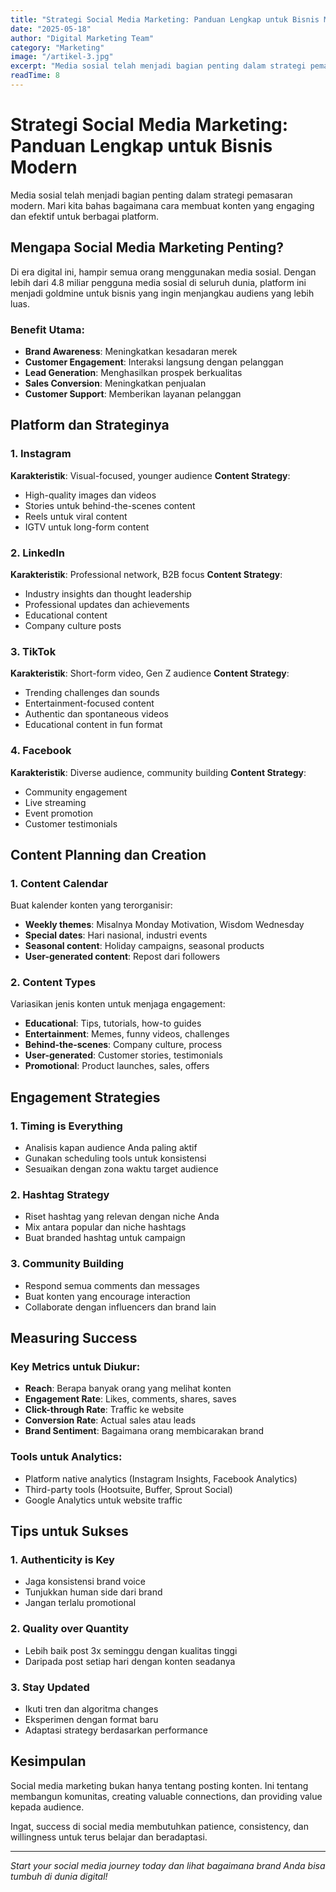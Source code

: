 ```yaml
---
title: "Strategi Social Media Marketing: Panduan Lengkap untuk Bisnis Modern"
date: "2025-05-18"
author: "Digital Marketing Team"
category: "Marketing"
image: "/artikel-3.jpg"
excerpt: "Media sosial telah menjadi bagian penting dalam strategi pemasaran modern. Mari kita bahas bagaimana cara membuat konten yang engaging dan efektif untuk berbagai platform."
readTime: 8
---
```


# Strategi Social Media Marketing: Panduan Lengkap untuk Bisnis Modern

Media sosial telah menjadi bagian penting dalam strategi pemasaran modern. Mari kita bahas bagaimana cara membuat konten yang engaging dan efektif untuk berbagai platform.

## Mengapa Social Media Marketing Penting?

Di era digital ini, hampir semua orang menggunakan media sosial. Dengan lebih dari 4.8 miliar pengguna media sosial di seluruh dunia, platform ini menjadi goldmine untuk bisnis yang ingin menjangkau audiens yang lebih luas.

### Benefit Utama:

- **Brand Awareness**: Meningkatkan kesadaran merek
- **Customer Engagement**: Interaksi langsung dengan pelanggan
- **Lead Generation**: Menghasilkan prospek berkualitas
- **Sales Conversion**: Meningkatkan penjualan
- **Customer Support**: Memberikan layanan pelanggan

## Platform dan Strateginya

### 1. Instagram

**Karakteristik**: Visual-focused, younger audience
**Content Strategy**:

- High-quality images dan videos
- Stories untuk behind-the-scenes content
- Reels untuk viral content
- IGTV untuk long-form content

### 2. LinkedIn

**Karakteristik**: Professional network, B2B focus
**Content Strategy**:

- Industry insights dan thought leadership
- Professional updates dan achievements
- Educational content
- Company culture posts

### 3. TikTok

**Karakteristik**: Short-form video, Gen Z audience
**Content Strategy**:

- Trending challenges dan sounds
- Entertainment-focused content
- Authentic dan spontaneous videos
- Educational content in fun format

### 4. Facebook

**Karakteristik**: Diverse audience, community building
**Content Strategy**:

- Community engagement
- Live streaming
- Event promotion
- Customer testimonials

## Content Planning dan Creation

### 1. Content Calendar

Buat kalender konten yang terorganisir:

- **Weekly themes**: Misalnya Monday Motivation, Wisdom Wednesday
- **Special dates**: Hari nasional, industri events
- **Seasonal content**: Holiday campaigns, seasonal products
- **User-generated content**: Repost dari followers

### 2. Content Types

Variasikan jenis konten untuk menjaga engagement:

- **Educational**: Tips, tutorials, how-to guides
- **Entertainment**: Memes, funny videos, challenges
- **Behind-the-scenes**: Company culture, process
- **User-generated**: Customer stories, testimonials
- **Promotional**: Product launches, sales, offers

## Engagement Strategies

### 1. Timing is Everything

- Analisis kapan audience Anda paling aktif
- Gunakan scheduling tools untuk konsistensi
- Sesuaikan dengan zona waktu target audience

### 2. Hashtag Strategy

- Riset hashtag yang relevan dengan niche Anda
- Mix antara popular dan niche hashtags
- Buat branded hashtag untuk campaign

### 3. Community Building

- Respond semua comments dan messages
- Buat konten yang encourage interaction
- Collaborate dengan influencers dan brand lain

## Measuring Success

### Key Metrics untuk Diukur:

- **Reach**: Berapa banyak orang yang melihat konten
- **Engagement Rate**: Likes, comments, shares, saves
- **Click-through Rate**: Traffic ke website
- **Conversion Rate**: Actual sales atau leads
- **Brand Sentiment**: Bagaimana orang membicarakan brand

### Tools untuk Analytics:

- Platform native analytics (Instagram Insights, Facebook Analytics)
- Third-party tools (Hootsuite, Buffer, Sprout Social)
- Google Analytics untuk website traffic

## Tips untuk Sukses

### 1. Authenticity is Key

- Jaga konsistensi brand voice
- Tunjukkan human side dari brand
- Jangan terlalu promotional

### 2. Quality over Quantity

- Lebih baik post 3x seminggu dengan kualitas tinggi
- Daripada post setiap hari dengan konten seadanya

### 3. Stay Updated

- Ikuti tren dan algoritma changes
- Eksperimen dengan format baru
- Adaptasi strategy berdasarkan performance

## Kesimpulan

Social media marketing bukan hanya tentang posting konten. Ini tentang membangun komunitas, creating valuable connections, dan providing value kepada audience.

Ingat, success di social media membutuhkan patience, consistency, dan willingness untuk terus belajar dan beradaptasi.

---

_Start your social media journey today dan lihat bagaimana brand Anda bisa tumbuh di dunia digital!_
